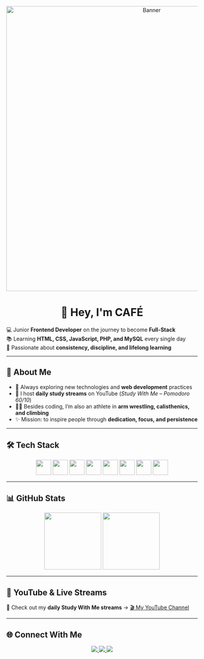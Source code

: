 <p align="center">
  <img width="750" alt="Banner" src="https://github.com/user-attachments/assets/fdb2f009-bfea-4eee-a56c-3dfff0ecf7ad" />
</p>

<h1 align="center">👋 Hey, I'm CAFÉ</h1>

💻 Junior **Frontend Developer** on the journey to become **Full-Stack**  
📚 Learning **HTML, CSS, JavaScript, PHP, and MySQL** every single day  
🎯 Passionate about **consistency, discipline, and lifelong learning**  

---

## 🚀 About Me
- 🌱 Always exploring new technologies and **web development** practices  
- 🎥 I host **daily study streams** on YouTube (*Study With Me – Pomodoro 60/10*)  
- 🏋️‍♂️ Besides coding, I’m also an athlete in **arm wrestling, calisthenics, and climbing**  
- ✨ Mission: to inspire people through **dedication, focus, and persistence**  

---

## 🛠️ Tech Stack
<p align="center">
  <img src="https://cdn.jsdelivr.net/gh/devicons/devicon/icons/html5/html5-original.svg" width="40" height="40"/>
  <img src="https://cdn.jsdelivr.net/gh/devicons/devicon/icons/css3/css3-original.svg" width="40" height="40"/>
  <img src="https://cdn.jsdelivr.net/gh/devicons/devicon/icons/javascript/javascript-original.svg" width="40" height="40"/>
  <img src="https://cdn.jsdelivr.net/gh/devicons/devicon/icons/php/php-original.svg" width="40" height="40"/>
  <img src="https://cdn.jsdelivr.net/gh/devicons/devicon/icons/mysql/mysql-original.svg" width="40" height="40"/>
  <img src="https://cdn.jsdelivr.net/gh/devicons/devicon/icons/figma/figma-original.svg" width="40" height="40"/>
  <img src="https://cdn.jsdelivr.net/gh/devicons/devicon/icons/firebase/firebase-plain.svg" width="40" height="40"/>
  <img src="https://cdn.jsdelivr.net/gh/devicons/devicon/icons/python/python-original.svg" width="40" height="40"/>
</p>

---

## 📊 GitHub Stats
<p align="center">
  <img src="https://github-readme-stats.vercel.app/api?username=CAFE2l&show_icons=true&theme=tokyonight" height="150" />
  <img src="https://github-readme-stats.vercel.app/api/top-langs/?username=CAFE2l&layout=compact&theme=tokyonight" height="150" />
</p>

---

## 🎥 YouTube & Live Streams
📌 Check out my **daily Study With Me streams** → [🎬 My YouTube Channel](https://www.youtube.com/@CAFE_ct/streams)

---

## 🌐 Connect With Me
<p align="center">
  <a href="https://www.linkedin.com/in/gabriel-felipe-sabino-de-souza-ab05a630a/" target="_blank">
    <img src="https://img.shields.io/badge/LinkedIn-0A66C2?style=for-the-badge&logo=linkedin&logoColor=white"/>
  </a>
  <a href="mailto:gutiajs@gmail.com">
    <img src="https://img.shields.io/badge/Email-D14836?style=for-the-badge&logo=gmail&logoColor=white"/>
  </a>
  <a href="https://wa.me/5541996713782" target="_blank">
    <img src="https://img.shields.io/badge/WhatsApp-25D366?style=for-the-badge&logo=whatsapp&logoColor=white"/>
  </a>
</p>
